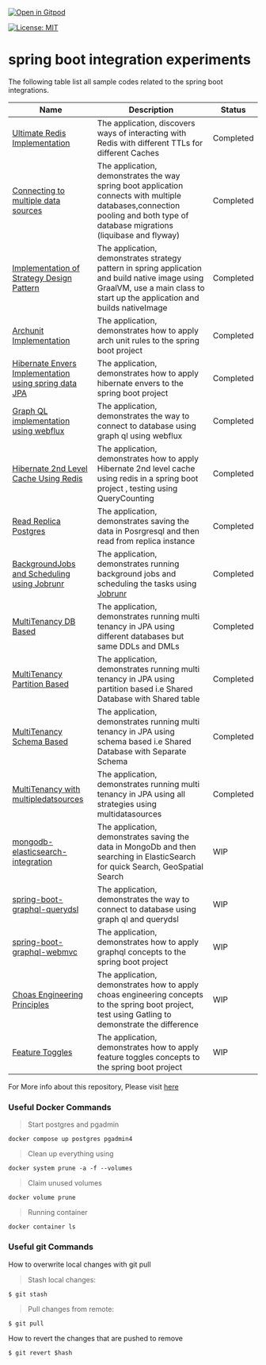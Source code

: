 [![Open in Gitpod](https://gitpod.io/button/open-in-gitpod.svg)](https://gitpod.io/#https://github.com/rajadilipkolli/my-spring-boot-experiments)

[![License: MIT](https://img.shields.io/badge/License-MIT-yellow.svg)](https://opensource.org/licenses/MIT)


# spring boot integration experiments

The following table list all sample codes related to the spring boot integrations.

| Name                                                                                            | Description 		                                                                                                                                                                 | Status 		 |
|-------------------------------------------------------------------------------------------------|--------------------------------------------------------------------------------------------------------------------------------------------------------------------------------|-----------|
| [Ultimate Redis Implementation](./spring-boot-ultimate-redis)                             | The application, discovers ways of interacting with Redis with different TTLs for different Caches                                                                             | Completed |
| [Connecting to multiple data sources](./jpa/boot-data-multipledatasources)                  | The application, demonstrates the way spring boot application connects with multiple databases,connection pooling and both type of database migrations (liquibase and flyway)  | Completed |
| [Implementation of Strategy Design Pattern](./spring-boot-strategy-plugin)                | The application, demonstrates strategy pattern in spring application and build native image using GraalVM, use a main class to start up the application and builds nativeImage | Completed |
| [Archunit Implementation](./spring-boot-api-archunit-sample)                              | The application, demonstrates how to apply arch unit rules to the spring boot project                                                                                          | Completed |
| [Hibernate Envers Implementation using spring data JPA](./jpa/spring-boot-data-envers-sample) | The application, demonstrates how to apply hibernate envers to the spring boot project                                                                                         | Completed |
| [Graph QL implementation using webflux](./graphql/spring-boot-graphql-webflux)                    | The application, demonstrates the way to connect to database using graph ql using webflux                                                                                      | Completed |
| [Hibernate 2nd Level Cache Using Redis](./jpa/spring-boot-hibernate2ndlevelcache-sample)      | The application, demonstrates how to apply Hibernate 2nd level cache using redis in a spring boot project , testing using QueryCounting                                        | Completed |
| [Read Replica Postgres](./jpa/spring-boot-read-replica-postgresql)                            | The application, demonstrates saving the data in Posrgresql and then read from replica instance                                                                                | Completed |
| [BackgroundJobs and Scheduling using Jobrunr](./spring-boot-jobrunr-sample)               | The application, demonstrates running background jobs and scheduling the tasks using [Jobrunr](https://www.jobrunr.io/en/)                                                     | Completed |
| [MultiTenancy DB Based](./jpa/spring-boot-jpa-multitenancy/db)                                | The application, demonstrates running multi tenancy in JPA using different databases but same DDLs and DMLs                                                                    | Completed |
| [MultiTenancy Partition Based](./jpa/spring-boot-jpa-multitenancy/partition)                  | The application, demonstrates running multi tenancy in JPA using partition based i.e Shared Database with Shared table                                                         | Completed |
| [MultiTenancy Schema Based](./jpa/spring-boot-jpa-multitenancy/schema)                        | The application, demonstrates running multi tenancy in JPA using schema based i.e Shared Database with Separate Schema                                                         | Completed |
| [MultiTenancy with multipledatsources](./jpa/spring-boot-jpa-multitenancy/multidatasource-multitenancy)  | The application, demonstrates running multi tenancy in JPA using all strategies using multidatasources                                                                     | Completed |
| [mongodb-elasticsearch-integration](./spring-boot-mongodb-elasticsearch)                  | The application, demonstrates saving the data in MongoDb and then searching in ElasticSearch for quick Search, GeoSpatial Search                                               | WIP       |
| [spring-boot-graphql-querydsl](./graphql/spring-boot-graphql-querydsl)                                | The application, demonstrates the way to connect to database using graph ql and querydsl                                                                                       | WIP       |
| [spring-boot-graphql-webmvc](./graphql/spring-boot-graphql-webmvc)                                    | The application, demonstrates how to apply graphql concepts to the spring boot project                                                                                         | WIP       |
| [Choas Engineering Principles](./spring-boot-choas-monkey)                                | The application, demonstrates how to apply choas engineering concepts to the spring boot project, test using Gatling to demonstrate the difference                             | WIP       |
| [Feature Toggles](./spring-boot-togglz-sample)                                            | The application, demonstrates how to apply feature toggles concepts to the spring boot project                                                                                 | WIP       |

For More info about this repository, Please visit [here](https://rajadilipkolli.github.io/my-spring-boot-experiments/)


### Useful Docker Commands

>  Start postgres and pgadmin
 ```shell
 docker compose up postgres pgadmin4
 ```
>  Clean up everything using
 ```shell
 docker system prune -a -f --volumes
 ```
>  Claim unused volumes
 ```shell
 docker volume prune
 ```
> Running container
 ```shell
 docker container ls
 ```

### Useful git Commands

How to overwrite local changes with git pull

> Stash local changes:
 ```shell
 $ git stash
 ```
> Pull changes from remote:
 ```shell
 $ git pull
 ```

How to revert the changes that are pushed to remove
```shell
$ git revert $hash
```
